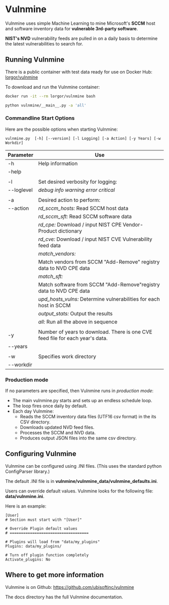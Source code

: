 # Vulnmine

Vulnmine uses simple Machine Learning to mine Microsoft's **SCCM** host and software inventory data for **vulnerable 3rd-party software**.

**NIST's NVD** vulnerability feeds are pulled in on a daily basis to determine the latest vulnerabilities to search for.

## Running Vulnmine

There is a public container with test data ready for use on Docker Hub: [lorgor/vulnmine](https://hub.docker.com/r/lorgor/vulnmine)

To download and run the Vulnmine container:

```bash
docker run -it --rm lorgor/vulnmine bash

python vulnmine/__main__.py -a 'all'
```

### Commandline Start Options

Here are the possible options when starting Vulnmine:

    vulnmine.py  [-h] [--version] [-l Logging] [-a Action] [-y Years] [-w Workdir]

| Parameter | Use |
| --------- | --- |
| -h | Help information |
| -help |  |
| | |
| -l | Set desired verbosity for logging: |
| --loglevel | _debug_ _info_ _warning_ _error_ _critical_ |
| | |
| -a | Desired action to perform: |
| --action | _rd_sccm_hosts:_   Read SCCM host data|
| | _rd_sccm_sft:_   Read SCCM software data |
| | _rd_cpe:_   Download / input NIST CPE Vendor-Product dictionary |
| | _rd_cve:_   Download / input NIST CVE Vulnerability feed data |
| | _match_vendors:_ |
| |    Match vendors from SCCM "Add-Remove" registry data to NVD CPE data |
| | _match_sft:_ |
| |    Match software from SCCM "Add-Remove"registry data to NVD CPE data |
| | _upd_hosts_vulns:_  Determine vulnerabilities for each host in SCCM |
| | _output_stats:_  Output the results |
| | _all:_  Run all the above in sequence |
| | |
| -y | Number of years to download. There is one CVE feed file for each year's data.|
| --years | |
| | |
| -w | Specifies work directory|
| --workdir | |

### Production mode

If no parameters are specified, then Vulnmine runs in *production mode*:

* The main vulnmine.py starts and sets up an endless schedule loop.
* The loop fires once daily by default.
* Each day Vulnmine:
    - Reads the SCCM inventory data files (UTF16 csv format) in the its CSV directory.
    - Downloads updated NVD feed files.
    - Processes the SCCM and NVD data.
    - Produces output JSON files into the same csv directory.

## Configuring Vulnmine

Vulnmine can be configured using .INI files. (This uses the standard python ConfigParser library.)

The default .INI file is in **vulnmine/vulnmine_data/vulnmine_defaults.ini**.

Users can override default values. Vulnmine looks for the following file: **data/vulnmine.ini**.

Here is an example:

```
[User]
# Section must start with "[User]"

# Override Plugin default values
# ===================================

# Plugins will load from "data/my_plugins"
Plugins: data/my_plugins/

# Turn off plugin function completely
Activate_plugins: No
```

## Where to get more information

Vulnmine is on Github: <https://github.com/ubisoftinc/vulnmine>

The docs directory has the full Vulnmine documentation.


